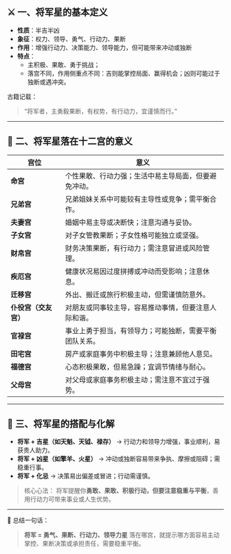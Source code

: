 ## ⚔️ 一、将军星的基本定义

- **性质**：半吉半凶
- **象征**：权力、领导、勇气、行动力、果断
- **作用**：增强行动力、决策能力、领导能力，但可能带来冲动或独断
- **特点**：
  - 主积极、果敢、勇于挑战；
  - 落宫不同，作用侧重点不同：吉则能掌控局面、赢得机会；凶则可能过于独断或遇冲突。

古籍记载：

> “将军者，主勇毅果断，有权势，有行动力，宜谨慎而行。”

------

## 🧩 二、将军星落在十二宫的意义

| 宫位                 | 意义                                                   |
| -------------------- | ------------------------------------------------------ |
| **命宫**             | 个性果敢、行动力强；生活中易主导局面，但要避免冲动。   |
| **兄弟宫**           | 兄弟姐妹关系中可能较有主导性或竞争；需平衡合作。       |
| **夫妻宫**           | 婚姻中易主导或决断快；注意沟通与妥协。                 |
| **子女宫**           | 对子女管教果断；子女性格可能独立或坚强。               |
| **财帛宫**           | 财务决策果断，有行动力；需注意冒进或风险管理。         |
| **疾厄宫**           | 健康状况易因过度拼搏或冲动而受影响；注意休息。         |
| **迁移宫**           | 外出、搬迁或旅行积极主动，但需谨慎防意外。             |
| **仆役宫（交友宫）** | 对朋友或同事较主导，容易推动事情，但要注意人际和谐。   |
| **官禄宫**           | 事业上勇于担当，有领导力；可能独断，需要平衡团队关系。 |
| **田宅宫**           | 房产或家庭事务中积极主导；注意兼顾他人意见。           |
| **福德宫**           | 心态积极果敢，但易急躁；宜调节情绪与耐心。             |
| **父母宫**           | 对父母或家庭事务积极主动；需注意不宜过于强势。         |

------

## 🔮 三、将军星的搭配与化解

- **将军 + 吉星（如天魁、天钺、禄存）** → 行动力和领导力增强，事业顺利，易获贵人助力。
- **将军 + 凶星（如擎羊、火星）** → 冲动或独断容易带来争执、摩擦或阻碍；需稳重行事。
- **将军 + 化忌** → 决策易出偏差或冒进；行动需谨慎。

> 核心心法：
>  将军提醒你**勇敢、果敢、积极行动，但要注意稳重与平衡**，善用行动力可带来事业或人生优势。

------

📘 总结一句话：

> **将军 = 勇气、果断、行动力、领导力星**
>  落在哪宫，就提示哪方面容易主动掌控、果断决策或承担责任，需要稳重平衡。